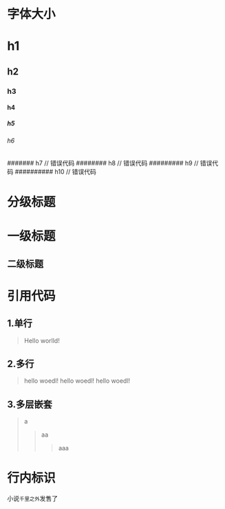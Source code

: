 # 字体大小
# h1
## h2
### h3
#### h4
##### h5
###### h6
####### h7      // 错误代码
######## h8     // 错误代码
######### h9    // 错误代码
########## h10  // 错误代码

# 分级标题
  一级标题
  ============
  二级标题
  ---
  
# 引用代码
## 1.单行
>Hello worlld!

## 2.多行
>hello woedl!
hello woedl!
hello woedl!

## 3.多层嵌套
>a
>>aa
>>>aaa

# 行内标识
小说`千里之外`发售了









  

